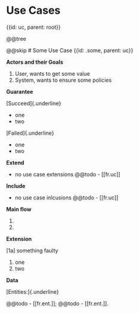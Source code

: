 # Use Cases
{{id: uc, parent: root}}

@@tree

@@skip # Some Use Case
{{id: .some, parent: uc}}

**Actors and their Goals**

1. User, wants to get some value
2. System, wants to ensure some policies

**Guarantee**

[Succeed]{.underline}

- one
- two

[Failed]{.underline}

- one
- two

**Extend**

- no use case extensions
@@todo - [\[fr.uc]]

**Include**

- no use case inlcusions
@@todo - [\[fr.uc]]

**Main flow**

1.
2.

**Extension**

[1a] something faulty

1. one
2. two

**Data**

[Entities:]{.underline}

@@todo - [\[fr.ent.]];
@@todo - [\[fr.ent.]].
